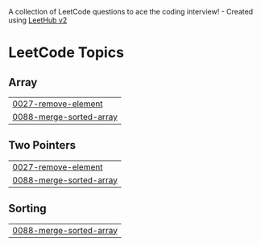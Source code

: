 A collection of LeetCode questions to ace the coding interview! - Created using [LeetHub v2](https://github.com/arunbhardwaj/LeetHub-2.0)
<!---LeetCode Topics Start-->
# LeetCode Topics
## Array
|  |
| ------- |
| [0027-remove-element](https://github.com/Divyanshu-Sethi/LEETCODE/tree/master/0027-remove-element) |
| [0088-merge-sorted-array](https://github.com/Divyanshu-Sethi/LEETCODE/tree/master/0088-merge-sorted-array) |
## Two Pointers
|  |
| ------- |
| [0027-remove-element](https://github.com/Divyanshu-Sethi/LEETCODE/tree/master/0027-remove-element) |
| [0088-merge-sorted-array](https://github.com/Divyanshu-Sethi/LEETCODE/tree/master/0088-merge-sorted-array) |
## Sorting
|  |
| ------- |
| [0088-merge-sorted-array](https://github.com/Divyanshu-Sethi/LEETCODE/tree/master/0088-merge-sorted-array) |
<!---LeetCode Topics End-->